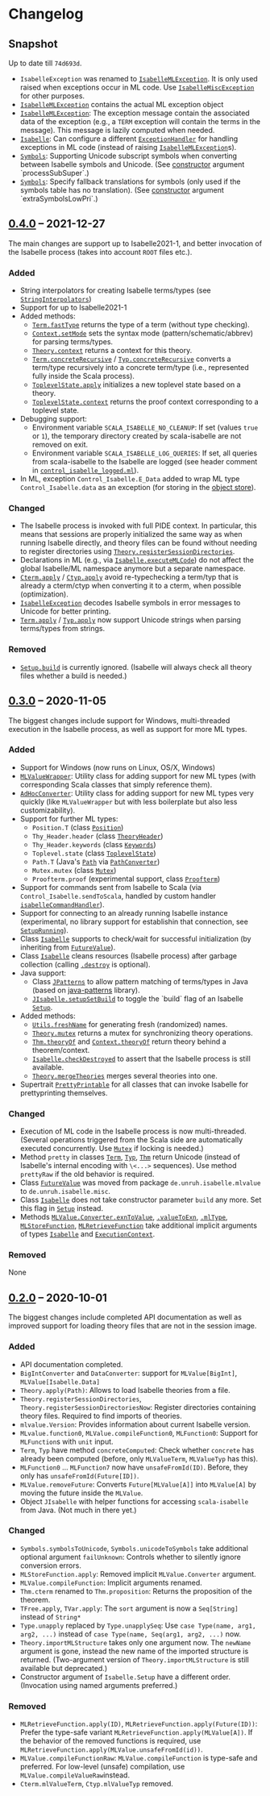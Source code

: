 # Changelog

## Snapshot

Up to date till `74d693d`.

* `IsabelleException` was renamed to [`IsabelleMLException`](https://javadoc.io/static/de.unruh/scala-isabelle_2.13/latest/de/unruh/isabelle/control/IsabelleMLException.html).
  It is only used raised when exceptions occur in ML code.
  Use [`IsabelleMiscException`](https://javadoc.io/static/de.unruh/scala-isabelle_2.13/latest/de/unruh/isabelle/control/IsabelleMiscException.html)
  for other purposes.
* [`IsabelleMLException`](https://javadoc.io/static/de.unruh/scala-isabelle_2.13/latest/de/unruh/isabelle/control/IsabelleMLException.html)
  contains the actual ML exception object
* [`IsabelleMLException`](https://javadoc.io/static/de.unruh/scala-isabelle_2.13/latest/de/unruh/isabelle/control/IsabelleMLException.html):
  The exception message contain the associated data of the exception (e.g., a `TERM` exception will contain the terms in the message).
  This message is lazily computed when needed.
* [`Isabelle`](https://javadoc.io/static/de.unruh/scala-isabelle_2.13/latest/de/unruh/isabelle/control/Isabelle.html):
  Can configure a different [`ExceptionHandler`](https://javadoc.io/static/de.unruh/scala-isabelle_2.13/latest/de/unruh/isabelle/control/ExceptionHandler.html)
  for handling exceptions in ML code (instead of raising [`IsabelleMLException`](https://javadoc.io/static/de.unruh/scala-isabelle_2.13/latest/de/unruh/isabelle/control/IsabelleMLException.html)s).
* [`Symbols`](https://javadoc.io/doc/de.unruh/scala-isabelle_2.13/latest/de/unruh/isabelle/misc/Symbols.html): 
  Supporting Unicode subscript symbols when converting between Isabelle symbols and Unicode.
  (See [constructor](https://javadoc.io/static/de.unruh/scala-isabelle_2.13/latest/de/unruh/isabelle/misc/Symbols.html#%3Cinit%3E(symbolsFile:java.net.URL,extraSymbols:Iterable[(String,Int)]):de.unruh.isabelle.misc.Symbols) 
  argument `processSubSuper`.)
* [`Symbols`](https://javadoc.io/doc/de.unruh/scala-isabelle_2.13/latest/de/unruh/isabelle/misc/Symbols.html):
  Specify fallback translations for symbols (only used if the symbols table has no translation).
  (See [constructor](https://javadoc.io/static/de.unruh/scala-isabelle_2.13/latest/de/unruh/isabelle/misc/Symbols.html#%3Cinit%3E(symbolsFile:java.net.URL,extraSymbols:Iterable[(String,Int)]):de.unruh.isabelle.misc.Symbols)
  argument `extraSymbolsLowPri`.)



## [0.4.0] – 2021-12-27

The main changes are support up to Isabelle2021-1, and better invocation of the Isabelle process (takes into account `ROOT` files etc.).

### Added

* String interpolators for creating Isabelle terms/types (see [`StringInterpolators`](https://javadoc.io/doc/de.unruh/scala-isabelle_2.13/0.4.0/de/unruh/isabelle/pure/StringInterpolators$.html))
* Support for up to Isabelle2021-1
* Added methods:
  * [`Term.fastType`](https://javadoc.io/doc/de.unruh/scala-isabelle_2.13/0.4.0/de/unruh/isabelle/pure/Term.html#fastType(implicitexecutionContext:scala.concurrent.ExecutionContext):de.unruh.isabelle.pure.Typ) returns the type of a term (without type checking).
  * [`Context.setMode`](https://javadoc.io/doc/de.unruh/scala-isabelle_2.13/0.4.0/de/unruh/isabelle/pure/Context.html#setMode(mode:de.unruh.isabelle.pure.Context.Mode)(implicitisabelle:de.unruh.isabelle.control.Isabelle,implicitexecutionContext:scala.concurrent.ExecutionContext):de.unruh.isabelle.pure.Context) sets the syntax mode (pattern/schematic/abbrev) for parsing terms/types.
  * [`Theory.context`](https://javadoc.io/doc/de.unruh/scala-isabelle_2.13/0.4.0/de/unruh/isabelle/pure/Theory.html#context(implicitisabelle:de.unruh.isabelle.control.Isabelle,implicitexecutionContext:scala.concurrent.ExecutionContext):de.unruh.isabelle.pure.Context) returns a context for this theory.
  * [`Term.concreteRecursive`](https://javadoc.io/doc/de.unruh/scala-isabelle_2.13/0.4.0/de/unruh/isabelle/pure/Term.html#concreteRecursive(implicitisabelle:de.unruh.isabelle.control.Isabelle,implicitec:scala.concurrent.ExecutionContext):de.unruh.isabelle.pure.ConcreteTerm) / [`Typ.concreteRecursive`](https://javadoc.io/doc/de.unruh/scala-isabelle_2.13/0.4.0/de/unruh/isabelle/pure/Typ.html#concreteRecursive(implicitisabelle:de.unruh.isabelle.control.Isabelle,implicitec:scala.concurrent.ExecutionContext):de.unruh.isabelle.pure.ConcreteTyp) converts a term/type recursively into a concrete term/type (i.e., represented fully inside the Scala process).
  * [`ToplevelState.apply`](https://javadoc.io/doc/de.unruh/scala-isabelle_2.13/0.4.0/de/unruh/isabelle/pure/ToplevelState$.html#apply(theory:de.unruh.isabelle.pure.Theory)(implicitisabelle:de.unruh.isabelle.control.Isabelle,implicitec:scala.concurrent.ExecutionContext):de.unruh.isabelle.pure.ToplevelState) initializes a new toplevel state based on a theory.
  * [`ToplevelState.context`](https://javadoc.io/doc/de.unruh/scala-isabelle_2.13/0.4.0/de/unruh/isabelle/pure/ToplevelState.html#context(implicitisabelle:de.unruh.isabelle.control.Isabelle,implicitec:scala.concurrent.ExecutionContext):de.unruh.isabelle.pure.Context) returns the proof context corresponding to a toplevel state.
* Debugging support:
  * Environment variable `SCALA_ISABELLE_NO_CLEANUP`: If set (values `true` or `1`), the temporary directory created by scala-isabelle are not removed on exit.
  * Environment variable `SCALA_ISABELLE_LOG_QUERIES`: If set, all queries from scala-isabelle to the Isabelle are logged (see header comment in [`control_isabelle_logged.ml`](https://github.com/dominique-unruh/scala-isabelle/blob/v0.4.0/src/main/resources/de/unruh/isabelle/control/control_isabelle_logged.ml)).
* In ML, exception `Control_Isabelle.E_Data` added to wrap ML type `Control_Isabelle.data` as an exception (for storing in the [object store](https://javadoc.io/doc/de.unruh/scala-isabelle_2.13/0.4.0/de/unruh/isabelle/control/Isabelle.html)).

### Changed

* The Isabelle process is invoked with full PIDE context. In particular, this means that sessions are properly initialized the same way as when running Isabelle directly, and theory files can be found without needing to register directories using [`Theory.registerSessionDirectories`](https://javadoc.io/doc/de.unruh/scala-isabelle_2.13/0.4.0/de/unruh/isabelle/pure/Theory$.html#registerSessionDirectories(paths:(String,java.nio.file.Path)*)(implicitisabelle:de.unruh.isabelle.control.Isabelle,implicitec:scala.concurrent.ExecutionContext):scala.concurrent.Future[Unit]).
* Declarations in ML (e.g., via [`Isabelle.executeMLCode`](https://javadoc.io/doc/de.unruh/scala-isabelle_2.13/0.4.0/de/unruh/isabelle/control/Isabelle.html#executeMLCode(ml:String):scala.concurrent.Future[Unit])) do not affect the global Isabelle/ML namespace anymore but a separate namespace.
* [`Cterm.apply`](https://javadoc.io/doc/de.unruh/scala-isabelle_2.13/0.4.0/de/unruh/isabelle/pure/Cterm$.html#apply(ctxt:de.unruh.isabelle.pure.Context,term:de.unruh.isabelle.pure.Term)(implicitisabelle:de.unruh.isabelle.control.Isabelle,implicitec:scala.concurrent.ExecutionContext):de.unruh.isabelle.pure.Cterm) / [`Ctyp.apply`](https://javadoc.io/doc/de.unruh/scala-isabelle_2.13/0.4.0/de/unruh/isabelle/pure/Ctyp$.html#apply(ctxt:de.unruh.isabelle.pure.Context,typ:de.unruh.isabelle.pure.Typ)(implicitisabelle:de.unruh.isabelle.control.Isabelle,implicitec:scala.concurrent.ExecutionContext):de.unruh.isabelle.pure.Ctyp) avoid re-typechecking a term/typ that is already a cterm/ctyp when converting it to a cterm, when possible (optimization).
* [`IsabelleException`](https://javadoc.io/doc/de.unruh/scala-isabelle_2.13/0.4.0/de/unruh/isabelle/control/IsabelleException.html) decodes Isabelle symbols in error messages to Unicode for better printing.
* [`Term.apply`](https://javadoc.io/doc/de.unruh/scala-isabelle_2.13/0.4.0/de/unruh/isabelle/pure/Term$.html#apply(context:de.unruh.isabelle.pure.Context,string:String,symbols:de.unruh.isabelle.misc.Symbols)(implicitisabelle:de.unruh.isabelle.control.Isabelle,implicitec:scala.concurrent.ExecutionContext):de.unruh.isabelle.pure.MLValueTerm) / [`Typ.apply`](https://javadoc.io/static/de.unruh/scala-isabelle_2.13/0.4.0/de/unruh/isabelle/pure/Typ$.html#apply(context:de.unruh.isabelle.pure.Context,string:String,symbols:de.unruh.isabelle.misc.Symbols)(implicitisabelle:de.unruh.isabelle.control.Isabelle,implicitec:scala.concurrent.ExecutionContext):de.unruh.isabelle.pure.MLValueTyp) now support Unicode strings when parsing terms/types from strings.

### Removed

* [`Setup.build`](https://javadoc.io/doc/de.unruh/scala-isabelle_2.13/0.4.0/de/unruh/isabelle/control/Isabelle$$Setup.html#build:Boolean) is currently ignored. (Isabelle will always check all theory files whether a build is needed.)

## [0.3.0] – 2020-11-05

The biggest changes include support for Windows, multi-threaded execution in the Isabelle process,
as well as support for more ML types.

### Added

* Support for Windows (now runs on Linux, OS/X, Windows)
* [`MLValueWrapper`](https://javadoc.io/doc/de.unruh/scala-isabelle_2.13/0.3.0/de/unruh/isabelle/mlvalue/MLValueWrapper.html): 
  Utility class for adding support for new ML types (with corresponding Scala classes that simply reference them).
* [`AdHocConverter`](https://javadoc.io/doc/de.unruh/scala-isabelle_2.13/0.3.0/de/unruh/isabelle/mlvalue/AdHocConverter.html): 
  Utility class for adding support for new ML types very quickly (like `MLValueWrapper` but with less boilerplate but
  also less customizability).
* Support for further ML types:
  * `Position.T` (class [`Position`](https://javadoc.io/doc/de.unruh/scala-isabelle_2.13/0.3.0/de/unruh/isabelle/pure/Position.html))
  * `Thy_Header.header` (class [`TheoryHeader`](https://javadoc.io/doc/de.unruh/scala-isabelle_2.13/0.3.0/de/unruh/isabelle/pure/TheoryHeader.html))
  * `Thy_Header.keywords` (class [`Keywords`](https://javadoc.io/doc/de.unruh/scala-isabelle_2.13/0.3.0/de/unruh/isabelle/pure/Keywords.html))
  * `Toplevel.state` (class [`ToplevelState`](https://javadoc.io/doc/de.unruh/scala-isabelle_2.13/0.3.0/de/unruh/isabelle/pure/ToplevelState.html))
  * `Path.T` (Java's [`Path`](https://docs.oracle.com/javase/8/docs/api/java/nio/file/Path.html) via [`PathConverter`](https://javadoc.io/doc/de.unruh/scala-isabelle_2.13/0.3.0/de/unruh/isabelle/pure/PathConverter$.html))
  * `Mutex.mutex` (class [`Mutex`](https://javadoc.io/doc/de.unruh/scala-isabelle_2.13/0.3.0/de/unruh/isabelle/pure/Mutex.html))
  * `Proofterm.proof` (experimental support, class [`Proofterm`](https://javadoc.io/doc/de.unruh/scala-isabelle_2.13/0.3.0/de/unruh/isabelle/pure/Proofterm.html))
* Support for commands sent from Isabelle to Scala (via `Control_Isabelle.sendToScala`, handled by custom handler
  [`isabelleCommandHandler`](https://javadoc.io/doc/de.unruh/scala-isabelle_2.13/0.3.0/de/unruh/isabelle/control/Isabelle/SetupGeneral.html#isabelleCommandHandler)).  
* Support for connecting to an already running Isabelle instance (experimental, no library support for establishin that connection, 
  see [`SetupRunning`](https://javadoc.io/doc/de.unruh/scala-isabelle_2.13/0.3.0/de/unruh/isabelle/control/Isabelle$$SetupRunning.html)).
* Class [`Isabelle`](https://javadoc.io/doc/de.unruh/scala-isabelle_2.13/0.3.0/de/unruh/isabelle/control/Isabelle.html) 
  supports to check/wait for successful initialization (by inheriting from [`FutureValue`](https://javadoc.io/doc/de.unruh/scala-isabelle_2.13/0.3.0/de/unruh/isabelle/misc/FutureValue.html)). 
* Class [`Isabelle`](https://javadoc.io/doc/de.unruh/scala-isabelle_2.13/0.3.0/de/unruh/isabelle/control/Isabelle.html)
  cleans resources (Isabelle process) after garbage collection
  (calling [`.destroy`](https://javadoc.io/doc/de.unruh/scala-isabelle_2.13/0.3.0/de/unruh/isabelle/control/Isabelle.html#destroy():Unit) is optional).
* Java support:
  * Class [`JPatterns`](https://javadoc.io/doc/de.unruh/scala-isabelle_2.13/0.3.0/de/unruh/isabelle/java/JPatterns$.html)
    to allow pattern matching of terms/types in Java (based on [java-patterns](https://github.com/dominique-unruh/java-patterns) library).
  * [`JIsabelle.setupSetBuild`](https://javadoc.io/static/de.unruh/scala-isabelle_2.13/0.3.0/de/unruh/isabelle/java/JIsabelle$.html#setupSetBuild(build:Boolean,setup:de.unruh.isabelle.control.Isabelle.Setup):de.unruh.isabelle.control.Isabelle.Setup)
    to toggle the `build` flag of an Isabelle
    [`Setup`](https://javadoc.io/doc/de.unruh/scala-isabelle_2.13/0.3.0/de/unruh/isabelle/control/Isabelle$$Setup.html).
* Added methods:
  * [`Utils.freshName`](https://javadoc.io/static/de.unruh/scala-isabelle_2.13/0.3.0/de/unruh/isabelle/misc/Utils$.html#freshName(name:String):String) for generating fresh (randomized) names. 
  * [`Theory.mutex`](https://javadoc.io/static/de.unruh/scala-isabelle_2.13/0.3.0/de/unruh/isabelle/pure/Theory$.html#mutex(implicitisabelle:de.unruh.isabelle.control.Isabelle,implicitexecutionContext:scala.concurrent.ExecutionContext):de.unruh.isabelle.pure.Mutex)
    returns a mutex for synchronizing theory operations.
  * [`Thm.theoryOf`](https://javadoc.io/static/de.unruh/scala-isabelle_2.13/0.3.0/de/unruh/isabelle/pure/Thm.html#theoryOf:de.unruh.isabelle.pure.Theory) and
    [`Context.theoryOf`](https://javadoc.io/static/de.unruh/scala-isabelle_2.13/0.3.0/de/unruh/isabelle/pure/Context.html#theoryOf(implicitisabelle:de.unruh.isabelle.control.Isabelle,implicitexecutionContext:scala.concurrent.ExecutionContext):de.unruh.isabelle.pure.Theory)
    return theory behind a theorem/context.
  * [`Isabelle.checkDestroyed`](https://javadoc.io/static/de.unruh/scala-isabelle_2.13/0.3.0/de/unruh/isabelle/control/Isabelle.html#checkDestroyed():Unit)
    to assert that the Isabelle process is still available.
  * [`Theory.mergeTheories`](https://javadoc.io/static/de.unruh/scala-isabelle_2.13/0.3.0/de/unruh/isabelle/pure/Theory$.html#mergeTheories(mergedName:String,endTheory:Boolean,theories:Seq[de.unruh.isabelle.pure.Theory])(implicitisabelle:de.unruh.isabelle.control.Isabelle,implicitexecutionContext:scala.concurrent.ExecutionContext):de.unruh.isabelle.pure.Theory)
    merges several theories into one.
* Supertrait [`PrettyPrintable`](https://javadoc.io/doc/de.unruh/scala-isabelle_2.13/0.3.0/de/unruh/isabelle/pure/PrettyPrintable.html)
  for all classes that can invoke Isabelle for prettyprinting themselves.

### Changed

* Execution of ML code in the Isabelle process is now multi-threaded.
  (Several operations triggered from the Scala side are automatically executed concurrently.
  Use [`Mutex`](https://javadoc.io/doc/de.unruh/scala-isabelle_2.13/0.3.0/de/unruh/isabelle/pure/Mutex.html) if
  locking is needed.)
* Method `pretty` in classes
  [`Term`](https://javadoc.io/doc/de.unruh/scala-isabelle_2.13/0.3.0/de/unruh/isabelle/pure/Term.html#pretty(ctxt:de.unruh.isabelle.pure.Context,symbols:de.unruh.isabelle.misc.Symbols)(implicitec:scala.concurrent.ExecutionContext):String),
  [`Typ`](https://javadoc.io/doc/de.unruh/scala-isabelle_2.13/0.3.0/de/unruh/isabelle/pure/Typ.html#pretty(ctxt:de.unruh.isabelle.pure.Context,symbols:de.unruh.isabelle.misc.Symbols)(implicitec:scala.concurrent.ExecutionContext):String),
  [`Thm`](https://javadoc.io/doc/de.unruh/scala-isabelle_2.13/0.3.0/de/unruh/isabelle/pure/Thm.html#pretty(ctxt:de.unruh.isabelle.pure.Context,symbols:de.unruh.isabelle.misc.Symbols)(implicitec:scala.concurrent.ExecutionContext):String)
  return Unicode (instead of Isabelle's internal encoding with `\<...>` sequences). Use method `prettyRaw`
  if the old behavior is required.
* Class [`FutureValue`](https://javadoc.io/doc/de.unruh/scala-isabelle_2.13/0.3.0/de/unruh/isabelle/misc/FutureValue.html)
  was moved from package `de.unruh.isabelle.mlvalue` to `de.unruh.isabelle.misc`.
* Class [`Isabelle`](https://javadoc.io/doc/de.unruh/scala-isabelle_2.13/0.3.0/de/unruh/isabelle/control/Isabelle.html)
  does not take constructor parameter `build` any more. Set this flag in
  [`Setup`](https://javadoc.io/doc/de.unruh/scala-isabelle_2.13/0.3.0/de/unruh/isabelle/control/Isabelle$$Setup.html) instead.
* Methods [`MLValue.Converter.exnToValue`](https://javadoc.io/static/de.unruh/scala-isabelle_2.13/0.3.0/de/unruh/isabelle/mlvalue/MLValue$$Converter.html#exnToValue(implicitisabelle:de.unruh.isabelle.control.Isabelle,implicitec:scala.concurrent.ExecutionContext):String),
  [`.valueToExn`](https://javadoc.io/static/de.unruh/scala-isabelle_2.13/0.3.0/de/unruh/isabelle/mlvalue/MLValue$$Converter.html#valueToExn(implicitisabelle:de.unruh.isabelle.control.Isabelle,implicitec:scala.concurrent.ExecutionContext):String),
  [`.mlType`](https://javadoc.io/static/de.unruh/scala-isabelle_2.13/0.3.0/de/unruh/isabelle/mlvalue/MLValue$$Converter.html#mlType(implicitisabelle:de.unruh.isabelle.control.Isabelle,implicitec:scala.concurrent.ExecutionContext):String),
  [`MLStoreFunction`](https://javadoc.io/doc/de.unruh/scala-isabelle_2.13/0.3.0/de/unruh/isabelle/mlvalue/MLStoreFunction.html),
  [`MLRetrieveFunction`](https://javadoc.io/doc/de.unruh/scala-isabelle_2.13/0.3.0/de/unruh/isabelle/mlvalue/MLRetrieveFunction.html)
  take additional implicit arguments of types [`Isabelle`](https://javadoc.io/doc/de.unruh/scala-isabelle_2.13/0.3.0/de/unruh/isabelle/control/Isabelle.html)
  and [`ExecutionContext`](https://www.scala-lang.org/api/2.13.3/scala/concurrent/ExecutionContext.html).

### Removed

None


## [0.2.0] – 2020-10-01

The biggest changes include completed API documentation as well as improved support
for loading theory files that are not in the session image. 

### Added

* API documentation completed.
* `BigIntConverter` and `DataConverter`: support for `MLValue[BigInt]`, `MLValue[Isabelle.Data]`
* `Theory.apply(Path)`: Allows to load Isabelle theories from a file.
* `Theory.registerSessionDirectories`, `Theory.registerSessionDirectoriesNow`: 
  Register directories containing theory files. Required to find imports of theories.
* `mlvalue.Version`: Provides information about current Isabelle version.
* `MLvalue.function0`, `MLValue.compileFunction0`, `MLFunction0`: Support for `MLFunction`s
  with `unit` input.
* `Term`, `Typ` have method `concreteComputed`: Check whether `concrete` has already
  been computed (before, only `MLValueTerm`, `MLValueTyp` has this).
* `MLFunction0` ... `MLFunction7` now have `unsafeFromId(ID)`. Before, they only has `unsafeFromId(Future[ID])`.
* `MLValue.removeFuture`: Converts `Future[MLValue[A]]` into `MLValue[A]`
  by moving the future inside the `MLValue`.
* Object `JIsabelle` with helper functions for accessing `scala-isabelle` from Java.
  (Not much in there yet.)

### Changed

* `Symbols.symbolsToUnicode`, `Symbols.unicodeToSymbols` take additional optional
  argument `failUnknown`: Controls whether to silently ignore conversion errors.
* `MLStoreFunction.apply`: Removed implicit `MLValue.Converter` argument.
* `MLValue.compileFunction`: Implicit arguments renamed.
* `Thm.cterm` renamed to `Thm.proposition`: Returns the proposition of the theorem.
* `TFree.apply`, `TVar.apply`: The `sort` argument is now a `Seq[String]` instead of `String*`
* `Type.unapply` replaced by `Type.unapplySeq`: Use `case Type(name, arg1, arg2, ...)` instead of
  `case Type(name, Seq(arg1, arg2, ...)` now.
* `Theory.importMLStructure` takes only one argument now. The `newName` argument is gone, instead
  the new name of the imported structure is returned. (Two-argument version of `Theory.importMLStructure`
  is still available but deprecated.)
* Constructor argument of `Isabelle.Setup` have a different order. (Invocation using named arguments preferred.)

### Removed

* `MLRetrieveFunction.apply(ID)`, `MLRetrieveFunction.apply(Future(ID))`: Prefer the type-safe variant
  `MLRetrieveFunction.apply(MLValue[A])`. If the behavior of the removed functions is required, 
  use `MLRetrieveFunction.apply(MLValue.unsafeFromId(id))`.
* `MLValue.compileFunctionRaw`: `MLValue.compileFunction` is type-safe and preferred. 
  For low-level (unsafe) compilation, use `MLValue.compileValueRaw`instead.
* `Cterm.mlValueTerm`, `Ctyp.mlValueTyp` removed.  

[0.2.0]: https://github.com/dominique-unruh/scala-isabelle/compare/v0.1.0...v0.2.0
[0.3.0]: https://github.com/dominique-unruh/scala-isabelle/compare/v0.2.0...v0.3.0
[0.4.0]: https://github.com/dominique-unruh/scala-isabelle/compare/v0.3.0...v0.4.0
